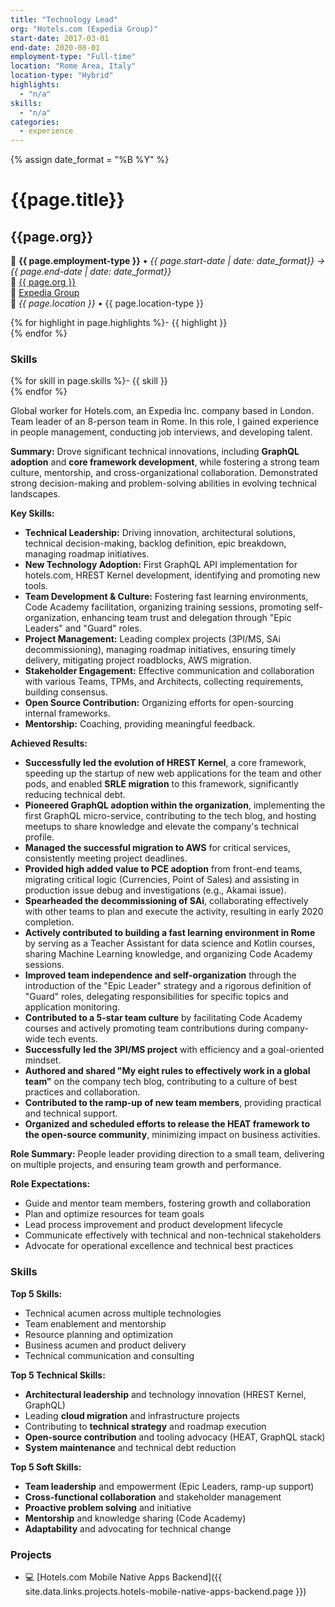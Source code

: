 ```yaml
---
title: "Technology Lead"
org: "Hotels.com (Expedia Group)"
start-date: 2017-03-01
end-date: 2020-08-01
employment-type: "Full-time"
location: "Rome Area, Italy"
location-type: "Hybrid"
highlights:
  - "n/a"
skills:
  - "n/a"
categories:
  - experience
---
```

{% assign date_format = "%B %Y" %}
# {{page.title}}
## {{page.org}}
💼 **{{ page.employment-type }}** • _{{ page.start-date | date: date_format}} → {{ page.end-date | date: date_format}}_  
🏢 [{{ page.org }}](https://www.hotels.com/)  
🔗 [Expedia Group](https://www.expediagroup.com/)  
📍 _{{ page.location }}_ • <span class="post-meta">{{ page.location-type }}</span>  


{% for highlight in page.highlights %}- {{ highlight }}  
{% endfor %}


### Skills

{% for skill in page.skills %}- {{ skill }}  
{% endfor %}


Global worker for Hotels.com, an Expedia Inc. company based in London.
Team leader of an 8-person team in Rome. In this role, I gained experience in people management, conducting job interviews, and developing talent.

**Summary:** Drove significant technical innovations, including **GraphQL adoption** and **core framework development**, while fostering a strong team culture, mentorship, and cross-organizational collaboration. Demonstrated strong decision-making and problem-solving abilities in evolving technical landscapes.

**Key Skills:**
- **Technical Leadership:** Driving innovation, architectural solutions, technical decision-making, backlog definition, epic breakdown, managing roadmap initiatives.
- **New Technology Adoption:** First GraphQL API implementation for hotels.com, HREST Kernel development, identifying and promoting new tools.
- **Team Development & Culture:** Fostering fast learning environments, Code Academy facilitation, organizing training sessions, promoting self-organization, enhancing team trust and delegation through "Epic Leaders" and "Guard" roles.
- **Project Management:** Leading complex projects (3PI/MS, SAi decommissioning), managing roadmap initiatives, ensuring timely delivery, mitigating project roadblocks, AWS migration.
- **Stakeholder Engagement:** Effective communication and collaboration with various Teams, TPMs, and Architects, collecting requirements, building consensus.
- **Open Source Contribution:** Organizing efforts for open-sourcing internal frameworks.
- **Mentorship:** Coaching, providing meaningful feedback.

**Achieved Results:**
- **Successfully led the evolution of HREST Kernel**, a core framework, speeding up the startup of new web applications for the team and other pods, and enabled **SRLE migration** to this framework, significantly reducing technical debt.
- **Pioneered GraphQL adoption within the organization**, implementing the first GraphQL micro-service, contributing to the tech blog, and hosting meetups to share knowledge and elevate the company's technical profile.
- **Managed the successful migration to AWS** for critical services, consistently meeting project deadlines.
- **Provided high added value to PCE adoption** from front-end teams, migrating critical logic (Currencies, Point of Sales) and assisting in production issue debug and investigations (e.g., Akamai issue).
- **Spearheaded the decommissioning of SAi**, collaborating effectively with other teams to plan and execute the activity, resulting in early 2020 completion.
- **Actively contributed to building a fast learning environment in Rome** by serving as a Teacher Assistant for data science and Kotlin courses, sharing Machine Learning knowledge, and organizing Code Academy sessions.
- **Improved team independence and self-organization** through the introduction of the "Epic Leader" strategy and a rigorous definition of "Guard" roles, delegating responsibilities for specific topics and application monitoring.
- **Contributed to a 5-star team culture** by facilitating Code Academy courses and actively promoting team contributions during company-wide tech events.
- **Successfully led the 3PI/MS project** with efficiency and a goal-oriented mindset.
- **Authored and shared "My eight rules to effectively work in a global team"** on the company tech blog, contributing to a culture of best practices and collaboration.
- **Contributed to the ramp-up of new team members**, providing practical and technical support.
- **Organized and scheduled efforts to release the HEAT framework to the open-source community**, minimizing impact on business activities.

**Role Summary:**
People leader providing direction to a small team, delivering on multiple projects, and ensuring team growth and performance.

**Role Expectations:**
- Guide and mentor team members, fostering growth and collaboration
- Plan and optimize resources for team goals
- Lead process improvement and product development lifecycle
- Communicate effectively with technical and non-technical stakeholders
- Advocate for operational excellence and technical best practices


### Skills

**Top 5 Skills:**
- Technical acumen across multiple technologies
- Team enablement and mentorship
- Resource planning and optimization
- Business acumen and product delivery
- Technical communication and consulting

**Top 5 Technical Skills:**
- **Architectural leadership** and technology innovation (HREST Kernel, GraphQL)
- Leading **cloud migration** and infrastructure projects
- Contributing to **technical strategy** and roadmap execution
- **Open-source contribution** and tooling advocacy (HEAT, GraphQL stack)
- **System maintenance** and technical debt reduction

**Top 5 Soft Skills:**
- **Team leadership** and empowerment (Epic Leaders, ramp-up support)
- **Cross-functional collaboration** and stakeholder management
- **Proactive problem solving** and initiative
- **Mentorship** and knowledge sharing (Code Academy)
- **Adaptability** and advocating for technical change


### Projects

- 💻 [Hotels.com Mobile Native Apps Backend]({{ site.data.links.projects.hotels-mobile-native-apps-backend.page }})

